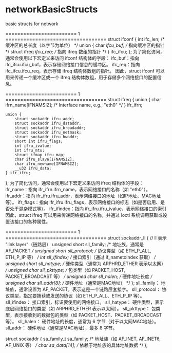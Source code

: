 # networkBasicStructs
basic structs for network


======================== 1 ==================================
struct ifconf {
    int ifc_len;                    /* 缓冲区的总长度（以字节为单位） */
    union {
        char *ifcu_buf;             /* 指向缓冲区的指针 */
        struct ifreq *ifcu_req;     /* 指向 ifreq 数组的指针 */
    } ifc_ifcu;
};
为了简化访问，通常会使用以下宏定义来访问 ifconf 结构体的字段：
ifc_buf：指向 ifc_ifcu.ifcu_buf，表示存储网络接口信息的缓冲区。
ifc_req：指向 ifc_ifcu.ifcu_req，表示存储 ifreq 结构体数组的指针。
因此，struct ifconf 可以用来传递一个缓冲区或一个 ifreq 结构体数组，用于存储多个网络接口的配置信息。

======================== 1 ==================================
struct ifreq {
    union {
        char ifrn_name[IFNAMSIZ];   /* Interface name, e.g., "eth0" */
    } ifr_ifrn;

    union {
        struct sockaddr ifru_addr;
        struct sockaddr ifru_dstaddr;
        struct sockaddr ifru_broadaddr;
        struct sockaddr ifru_netmask;
        struct sockaddr ifru_hwaddr;
        short int ifru_flags;
        int ifru_ivalue;
        int ifru_mtu;
        struct ifmap ifru_map;
        char ifru_slave[IFNAMSIZ];
        char ifru_newname[IFNAMSIZ];
        __u32 ifru_data;
    } ifr_ifru;
};
为了简化访问，通常会使用以下宏定义来访问 ifreq 结构体的字段：
ifr_name：指向 ifr_ifrn.ifrn_name，表示网络接口的名称（如 "eth0"）。
ifr_addr：指向 ifr_ifru.ifru_addr，表示网络接口的地址（如IP地址、MAC地址等）。
ifr_flags：指向 ifr_ifru.ifru_flags，表示网络接口的标志（如是否启用、是否处于混杂模式等）。
ifr_ifindex：指向 ifr_ifru.ifru_ivalue，表示网络接口的索引
因此，struct ifreq 可以用来传递网络接口的名称，并通过 ioctl 系统调用获取或设置该接口的各种属性。

======================== 1 ==================================
struct sockaddr_ll {	// ll 表示 "link layer"（链路层）
    unsigned short sll_family;   /* 地址族，通常是 AF_PACKET */
    unsigned short sll_protocol; /* 协议类型（如 ETH_P_ALL, ETH_P_IP 等） */
    int            sll_ifindex;  /* 接口索引（通过 if_nametoindex 获取） */
    unsigned short sll_hatype;   /* 硬件类型（通常为 ARPHRD_ETHER 表示以太网） */
    unsigned char  sll_pkttype;  /* 包类型（如 PACKET_HOST, PACKET_BROADCAST 等） */
    unsigned char  sll_halen;    /* 硬件地址长度 */
    unsigned char  sll_addr[8];  /* 硬件地址（通常是MAC地址） */
};
sll_family：	地址族，通常设置为 AF_PACKET，表示这是一个链路层套接字。
sll_protocol：	协议类型，指定要捕获或发送的协议（如 ETH_P_ALL、ETH_P_IP 等）。
sll_ifindex：	接口索引，标识要使用的网络接口。
sll_hatype：	硬件类型，表示底层网络接口的类型（如 ARPHRD_ETHER 表示以太网）。
sll_pkttype：	包类型，表示接收到的数据包的类型（如 PACKET_HOST、PACKET_BROADCAST 等）。
sll_halen：		硬件地址的长度，通常为 6 字节（对于以太网MAC地址）。
sll_addr：		硬件地址（通常是MAC地址），最多 8 字节。

struct sockaddr {
    sa_family_t sa_family;  /* 地址族（如 AF_INET, AF_INET6, AF_UNIX 等） */
    char        sa_data[14]; /* 依赖于地址族的具体地址数据 */
};
